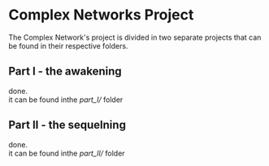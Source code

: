 
# Complex Networks Project

The Complex Network's project is divided in two separate projects that can be found in their respective folders.

## Part I - the awakening
done. <br>
it can be found inthe *part_I/* folder
	
	
## Part II - the sequelning
done. <br>
it can be found inthe *part_II/* folder

